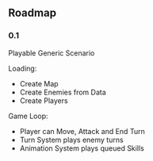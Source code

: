 ## Roadmap
### 0.1
Playable Generic Scenario

Loading:
* Create Map
* Create Enemies from Data
* Create Players

Game Loop:

* Player can Move, Attack and End Turn
* Turn System plays enemy turns
* Animation System plays queued Skills
